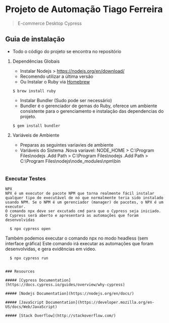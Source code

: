 
# Projeto de Automação Tiago Ferreira
> E-commerce Desktop Cypress


## Guia de instalação
- Todo o código do projeto se encontra no repositório

1. Dependências Globais

    * Instalar Nodejs > https://nodejs.org/en/download/
    - Recomendo utilizar a última versão

    * Ou Instalar o Ruby via [Homebrew](http://brew.sh/)
    ```
    $ brew install ruby
    ```
    * Instalar Bundler (Sudo pode ser necessário)
    - Bundler é o gerenciador de gemas do Ruby, oferece um ambiente consistente para o gerenciamento e instalação
    das dependencias do projeto.
    ```
    $ gem install bundler
    ```
2. Variáveis de Ambiente

	* Preparas as seguintes variavies de ambiente
	- Variáveis do Sistema
		.Nova variavel: NODE_HOME > C:\Program Files\nodejs
		.Add Path > C:\Program Files\nodejs
		.Add Path > C:\Program Files\nodejs\node_modules\npm\bin
	```

### Executar Testes
	NPX
	NPX é um executor de pacote NPM que torna realmente fácil instalar qualquer tipo de executável de nó que normalmente teria sido instalado usando NPM. Se o NPM é um gerenciador (manager) de pacotes, o NPX é um executor.
	O comando npx deve ser excutado cmd para que o Cypress seja iniciado.
	O Cypress será aberto e apresentará as automações que foram desenvolvidas
  ```
	$ npx cypress open
  
  ```
   Também podemos executar o comando npx no modo headless (sem interface gráfica)
   Este comando irá executar as automações que foram desenvolvidas, e gera evidências em video.
  ```
	$ npx cypress run


### Resources

##### [Cypress Documentation](https://docs.cypress.io/guides/overview/why-cypress)

##### [Nodejs Documentation](https://nodejs.org/en/docs/)

##### [JavaScript Documentation](https://developer.mozilla.org/en-US/docs/Web/JavaScript)

##### [Stack Overflow](http://stackoverflow.com/)
